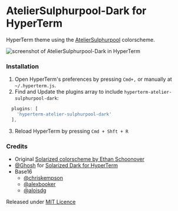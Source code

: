 # AtelierSulphurpool-Dark for HyperTerm 

HyperTerm theme using the [AtelierSulphurpool](http://atelierbram.github.io/syntax-highlighting/atelier-schemes/sulphurpool/) colorscheme.

![screenshot of AtelierSulphurpool-Dark in HyperTerm](http://atelierbram.github.io/syntax-highlighting/assets/img/hyperterm-atelier-sulphurpool-dark-screenshot.png)

### Installation
1. Open HyperTerm's preferences by pressing `Cmd+,` or manually at `~/.hyperterm.js`.
2. Find and Update the plugins array to include `hyperterm-atelier-sulphurpool-dark`:

```js
  plugins: [
    'hyperterm-atelier-sulphurpool-dark'
  ],
```
3. Reload HyperTerm by pressing `Cmd + Shft + R`


### Credits
- Original [Solarized colorscheme by Ethan Schoonover](http://ethanschoonover.com/solarized)
- [@Ghosh](https://github.com/Ghosh/hyperterm-solarized-dark) for [Solarized Dark for HyperTerm](https://github.com/Ghosh/hyperterm-solarized-dark)
- Base16
  - [@chriskempson](https://github.com/chriskempson)
  - [@alexbooker](https://github.com/alexbooker)
  - [@aloisdg](https://github.com/aloisdg)

Released under [MIT Licence](http://atelierbram.mit-license.org)
